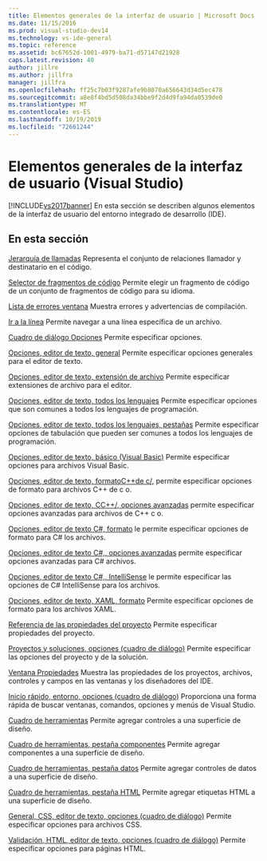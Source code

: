 ```yaml
---
title: Elementos generales de la interfaz de usuario | Microsoft Docs
ms.date: 11/15/2016
ms.prod: visual-studio-dev14
ms.technology: vs-ide-general
ms.topic: reference
ms.assetid: bc67652d-1001-4979-ba71-d57147d21928
caps.latest.revision: 40
author: jillre
ms.author: jillfra
manager: jillfra
ms.openlocfilehash: ff25c7b03f9287afe9b8070a656643d34d5ec478
ms.sourcegitcommit: a8e8f4bd5d508da34bbe9f2d4d9fa94da0539de0
ms.translationtype: MT
ms.contentlocale: es-ES
ms.lasthandoff: 10/19/2019
ms.locfileid: "72661244"
---
```

# <a name="general-user-interface-elements-visual-studio"></a>Elementos generales de la interfaz de usuario (Visual Studio)
[!INCLUDE[vs2017banner](../../includes/vs2017banner.md)]
En esta sección se describen algunos elementos de la interfaz de usuario del entorno integrado de desarrollo (IDE).

## <a name="in-this-section"></a>En esta sección
 [Jerarquía de llamadas](../../ide/reference/call-hierarchy.md) Representa el conjunto de relaciones llamador y destinatario en el código.

 [Selector de fragmentos de código](../../ide/reference/code-snippet-picker.md) Permite elegir un fragmento de código de un conjunto de fragmentos de código para su idioma.

 [Lista de errores ventana](../../ide/reference/error-list-window.md) Muestra errores y advertencias de compilación.

 [Ir a la línea](../../ide/reference/go-to-line.md) Permite navegar a una línea específica de un archivo.

 [Cuadro de diálogo Opciones](../../ide/reference/options-dialog-box-visual-studio.md) Permite especificar opciones.

 [Opciones, editor de texto, general](../../ide/reference/options-text-editor-general.md) Permite especificar opciones generales para el editor de texto.

 [Opciones, editor de texto, extensión de archivo](../../ide/reference/options-text-editor-file-extension.md) Permite especificar extensiones de archivo para el editor.

 [Opciones, editor de texto, todos los lenguajes](../../ide/reference/options-text-editor-all-languages.md) Permite especificar opciones que son comunes a todos los lenguajes de programación.

 [Opciones, editor de texto, todos los lenguajes, pestañas](../../ide/reference/options-text-editor-all-languages-tabs.md) Permite especificar opciones de tabulación que pueden ser comunes a todos los lenguajes de programación.

 [Opciones, editor de texto, básico (Visual Basic)](../../ide/reference/options-text-editor-basic-visual-basic.md) Permite especificar opciones para archivos Visual Basic.

 [Opciones, editor de texto, formatoC++de c/,](../../ide/reference/options-text-editor-c-cpp-formatting.md) permite especificar opciones de formato para archivos C++ de c o.

 [Opciones, editor de texto, CC++/, opciones avanzadas](../../ide/reference/options-text-editor-c-cpp-advanced.md) permite especificar opciones avanzadas para archivos de C++ c o.

 [Opciones, editor de texto C#, formato](../../ide/reference/options-text-editor-csharp-formatting.md) le permite especificar opciones de formato para C# los archivos.

 [Opciones, editor de texto C#,, opciones avanzadas](../../ide/reference/options-text-editor-csharp-advanced.md) permite especificar opciones avanzadas para C# archivos.

 [Opciones, editor de texto C#,, IntelliSense](../../ide/reference/options-text-editor-csharp-intellisense.md) le permite especificar las opciones de C# IntelliSense para los archivos.

 [Opciones, editor de texto, XAML, formato](../../ide/reference/options-text-editor-xaml-formatting.md) Permite especificar opciones de formato para los archivos XAML.

 [Referencia de las propiedades del proyecto](../../ide/reference/project-properties-reference.md) Permite especificar propiedades del proyecto.

 [Proyectos y soluciones, opciones (cuadro de diálogo)](../../ide/reference/projects-and-solutions-options-dialog-box.md) Permite especificar las opciones del proyecto y de la solución.

 [Ventana Propiedades](../../ide/reference/properties-window.md) Muestra las propiedades de los proyectos, archivos, controles y campos en las ventanas y los diseñadores del IDE.

 [Inicio rápido, entorno, opciones (cuadro de diálogo)](../../ide/reference/quick-launch-environment-options-dialog-box.md) Proporciona una forma rápida de buscar ventanas, comandos, opciones y menús de Visual Studio.

 [Cuadro de herramientas](../../ide/reference/toolbox.md) Permite agregar controles a una superficie de diseño.

 [Cuadro de herramientas, pestaña componentes](../../ide/reference/toolbox-components-tab.md) Permite agregar componentes a una superficie de diseño.

 [Cuadro de herramientas, pestaña datos](../../ide/reference/toolbox-data-tab.md) Permite agregar controles de datos a una superficie de diseño.

 [Cuadro de herramientas, pestaña HTML](../../ide/reference/toolbox-html-tab.md) Permite agregar etiquetas HTML a una superficie de diseño.

 [General, CSS, editor de texto, opciones (cuadro de diálogo)](https://msdn.microsoft.com/library/b33a7617-e69d-4a11-938e-2e218a34a10c) Permite especificar opciones para archivos CSS.

 [Validación, HTML, editor de texto, opciones (cuadro de diálogo)](https://msdn.microsoft.com/library/9c24ecfe-263e-4bf1-88de-d01be3992863) Permite especificar opciones para páginas HTML.